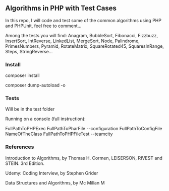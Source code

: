 ## Algorithms in PHP with Test Cases

In this repo, I will code and test some of the common algorithms using PHP and PHPUnit, feel free to comment...

Among the tests you will find: Anagram, BubbleSort, Fibonacci, Fizzbuzz, InsertSort, IntReverse, LinkedList, MergeSort, Node, 
Palindrome, PrimesNumbers, Pyramid, RotateMatrix, SquareRotated45, SquaresInRange, Steps, StringReverse...

### Install
composer install

composer dump-autoload -o

### Tests
Will be in the test folder

Running on a console (full instruction):

FullPathToPHPExec FullPathToPharFile --configuration FullPathToConfigFile NameOfTheClass FullPathToPHPFileTest --teamcity

### References
Introduction to Algorithms, by Thomas H. Cormen, LEISERSON, RIVEST and STEIN. 3rd Edition.

Udemy: Coding Interview, by Stephen Grider

Data Structures and Algorithms, by Mc Millan M
